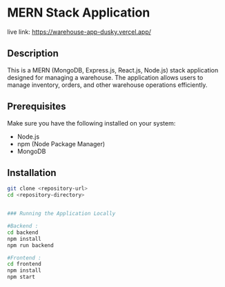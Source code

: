 
# MERN Stack Application

live link: https://warehouse-app-dusky.vercel.app/

## Description
This is a MERN (MongoDB, Express.js, React.js, Node.js) stack application designed for managing a warehouse. The application allows users to manage inventory, orders, and other warehouse operations efficiently.

## Prerequisites
Make sure you have the following installed on your system:
- Node.js
- npm (Node Package Manager)
- MongoDB

## Installation

```bash
git clone <repository-url>
cd <repository-directory>


### Running the Application Locally

#Backend :
cd backend
npm install
npm run backend

#Frontend : 
cd frontend
npm install
npm start